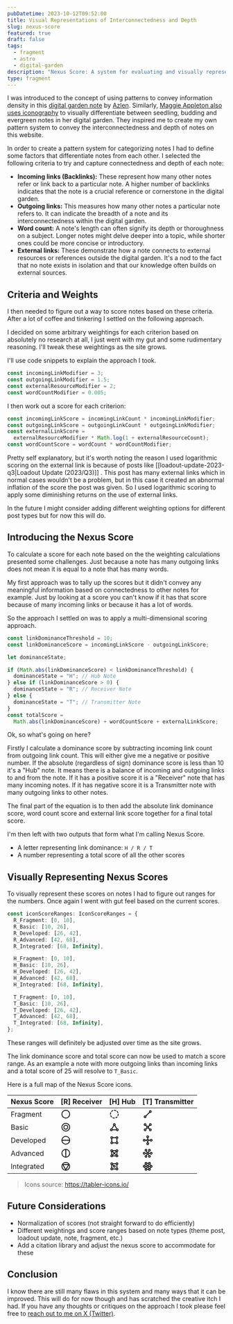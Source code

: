 ```yaml
---
pubDatetime: 2023-10-12T09:52:00
title: Visual Representations of Interconnectedness and Depth
slug: nexus-score
featured: true
draft: false
tags:
  - fragment
  - astro
  - digital-garden
description: "Nexus Score: A system for evaluating and visually representing notes in a digital garden based on connectedness and content depth."
type: fragment
---
```


I was introduced to the concept of using patterns to convey information density in this [digital garden note](https://notes.azlen.me/cri6tvov/) by [Azlen](https://twitter.com/azlenelza). Similarly, [Maggie Appleton also uses iconography](https://maggieappleton.com/notes) to visually differentiate between seedling, budding and evergreen notes in her digital garden. They inspired me to create my own pattern system to convey the interconnectedness and depth of notes on this website.

In order to create a pattern system for categorizing notes I had to define some factors that differentiate notes from each other. I selected the following criteria to try and capture connectedness and depth of each note:

- **Incoming links (Backlinks):** These represent how many other notes refer or link back to a particular note. A higher number of backlinks indicates that the note is a crucial reference or cornerstone in the digital garden.
- **Outgoing links:** This measures how many other notes a particular note refers to. It can indicate the breadth of a note and its interconnectedness within the digital garden.
- **Word count:** A note's length can often signify its depth or thoroughness on a subject. Longer notes might delve deeper into a topic, while shorter ones could be more concise or introductory.
- **External links:** These demonstrate how a note connects to external resources or references outside the digital garden. It's a nod to the fact that no note exists in isolation and that our knowledge often builds on external sources.

## Criteria and Weights

I then needed to figure out a way to score notes based on these criteria. After a lot of coffee and tinkering I settled on the following approach.

I decided on some arbitrary weightings for each criterion based on absolutely no research at all, I just went with my gut and some rudimentary reasoning. I'll tweak these weightings as the site grows.

I'll use code snippets to explain the approach I took.

```typescript
const incomingLinkModifier = 3;
const outgoingLinkModifier = 1.5;
const externalResourceModifier = 2;
const wordCountModifier = 0.005;
```

I then work out a score for each criterion:

```typescript
const incomingLinkScore = incomingLinkCount * incomingLinkModifier;
const outgoingLinkScore = outgoingLinkCount * outgoingLinkModifier;
const externalLinkScore =
  externalResourceModifier * Math.log(1 + externalResourceCount);
const wordCountScore = wordCount * wordCountModifier;
```

Pretty self explanatory, but it's worth noting the reason I used logarithmic scoring on the external link is because of posts like [[loadout-update-2023-q3|Loadout Update (2023/Q3)]] . This post has many external links which in normal cases wouldn't be a problem, but in this case it created an abnormal inflation of the score the post was given. So I used logarithmic scoring to apply some diminishing returns on the use of external links.

In the future I might consider adding different weighting options for different post types but for now this will do.

## Introducing the Nexus Score

To calculate a score for each note based on the the weighting calculations presented some challenges. Just because a note has many outgoing links does not mean it is equal to a note that has many words.

My first approach was to tally up the scores but it didn't convey any meaningful information based on connectedness to other notes for example. Just by looking at a score you can't know if it has that score because of many incoming links or because it has a lot of words.

So the approach I settled on was to apply a multi-dimensional scoring approach.

```typescript
const linkDominanceThreshold = 10;
const linkDominanceScore = incomingLinkScore - outgoingLinkScore;

let dominanceState;

if (Math.abs(linkDominanceScore) < linkDominanceThreshold) {
  dominanceState = "H"; // Hub Note
} else if (linkDominanceScore > 0) {
  dominanceState = "R"; // Receiver Note
} else {
  dominanceState = "T"; // Transmitter Note
}
const totalScore =
  Math.abs(linkDominanceScore) + wordCountScore + externalLinkScore;
```

Ok, so what's going on here?

Firstly I calculate a dominance score by subtracting incoming link count from outgoing link count. This will either give me a negative or positive number. If the absolute (regardless of sign) dominance score is less than 10 it's a "Hub" note. It means there is a balance of incoming and outgoing links to and from the note. If it has a positive score it is a "Receiver" note that has many incoming notes. If it has negative score it is a Transmitter note with many outgoing links to other notes.

The final part of the equation is to then add the absolute link dominance score, word count score and external link score together for a final total score.

I'm then left with two outputs that form what I'm calling Nexus Score.

- A letter representing link dominance: `H / R / T`
- A number representing a total score of all the other scores

## Visually Representing Nexus Scores

To visually represent these scores on notes I had to figure out ranges for the numbers. Once again I went with gut feel based on the current scores.

```typescript
const iconScoreRanges: IconScoreRanges = {
  R_Fragment: [0, 10],
  R_Basic: [10, 26],
  R_Developed: [26, 42],
  R_Advanced: [42, 68],
  R_Integrated: [68, Infinity],

  H_Fragment: [0, 10],
  H_Basic: [10, 26],
  H_Developed: [26, 42],
  H_Advanced: [42, 68],
  H_Integrated: [68, Infinity],

  T_Fragment: [0, 10],
  T_Basic: [10, 26],
  T_Developed: [26, 42],
  T_Advanced: [42, 68],
  T_Integrated: [68, Infinity],
};
```

These ranges will definitely be adjusted over time as the site grows.

The link dominance score and total score can now be used to match a score range. As an example a note with more outgoing links than incoming links and a total score of 25 will resolve to `T_Basic`.

Here is a full map of the Nexus Score icons.

| Nexus Score | [R] Receiver                                                                                                                                                                                                                                                                                                                                                                                                                                                          | [H] Hub                                                                                                                                                                                                                                                                                                                                                                                                                                                                                                                                                                                                                                                                                                                  | [T] Transmitter                                                                                                                                                                                                                                                                                                                                                                                                                                                                                                                                                                                                                                                                                                                                                                                                                                                                                                                                                                                                                             |
| ----------- | --------------------------------------------------------------------------------------------------------------------------------------------------------------------------------------------------------------------------------------------------------------------------------------------------------------------------------------------------------------------------------------------------------------------------------------------------------------------- | ------------------------------------------------------------------------------------------------------------------------------------------------------------------------------------------------------------------------------------------------------------------------------------------------------------------------------------------------------------------------------------------------------------------------------------------------------------------------------------------------------------------------------------------------------------------------------------------------------------------------------------------------------------------------------------------------------------------------ | ------------------------------------------------------------------------------------------------------------------------------------------------------------------------------------------------------------------------------------------------------------------------------------------------------------------------------------------------------------------------------------------------------------------------------------------------------------------------------------------------------------------------------------------------------------------------------------------------------------------------------------------------------------------------------------------------------------------------------------------------------------------------------------------------------------------------------------------------------------------------------------------------------------------------------------------------------------------------------------------------------------------------------------------- |
| Fragment    | <svg xmlns="http://www.w3.org/2000/svg" class="icon icon-tabler icon-tabler-circle" width="24" height="24" viewBox="0 0 24 24" stroke-width="2" stroke="currentColor" fill="none" stroke-linecap="round" stroke-linejoin="round"><path stroke="none" d="M0 0h24v24H0z" fill="none"></path><path d="M12 12m-9 0a9 9 0 1 0 18 0a9 9 0 1 0 -18 0"></path></svg>                                                                                                          | <svg xmlns="http://www.w3.org/2000/svg" class="icon icon-tabler icon-tabler-circle-dashed" width="24" height="24" viewBox="0 0 24 24" stroke-width="2" stroke="currentColor" fill="none" stroke-linecap="round" stroke-linejoin="round"><path stroke="none" d="M0 0h24v24H0z" fill="none"></path><path d="M8.56 3.69a9 9 0 0 0 -2.92 1.95"></path><path d="M3.69 8.56a9 9 0 0 0 -.69 3.44"></path><path d="M3.69 15.44a9 9 0 0 0 1.95 2.92"></path><path d="M8.56 20.31a9 9 0 0 0 3.44 .69"></path><path d="M15.44 20.31a9 9 0 0 0 2.92 -1.95"></path><path d="M20.31 15.44a9 9 0 0 0 .69 -3.44"></path><path d="M20.31 8.56a9 9 0 0 0 -1.95 -2.92"></path><path d="M15.44 3.69a9 9 0 0 0 -3.44 -.69"></path></svg>      | <svg xmlns="http://www.w3.org/2000/svg" class="icon icon-tabler icon-tabler-line" width="24" height="24" viewBox="0 0 24 24" stroke-width="2" stroke="currentColor" fill="none" stroke-linecap="round" stroke-linejoin="round"><path stroke="none" d="M0 0h24v24H0z" fill="none"></path><path d="M6 18m-2 0a2 2 0 1 0 4 0a2 2 0 1 0 -4 0"></path><path d="M18 6m-2 0a2 2 0 1 0 4 0a2 2 0 1 0 -4 0"></path><path d="M7.5 16.5l9 -9"></path></svg>                                                                                                                                                                                                                                                                                                                                                                                                                                                                                                                                                                                            |
| Basic       | <svg xmlns="http://www.w3.org/2000/svg" class="icon icon-tabler icon-tabler-playstation-circle" width="24" height="24" viewBox="0 0 24 24" stroke-width="2" stroke="currentColor" fill="none" stroke-linecap="round" stroke-linejoin="round"><path stroke="none" d="M0 0h24v24H0z" fill="none"></path><path d="M12 21a9 9 0 0 0 9 -9a9 9 0 0 0 -9 -9a9 9 0 0 0 -9 9a9 9 0 0 0 9 9z"></path><path d="M12 12m-4.5 0a4.5 4.5 0 1 0 9 0a4.5 4.5 0 1 0 -9 0"></path></svg> | <svg xmlns="http://www.w3.org/2000/svg" class="icon icon-tabler icon-tabler-topology-ring-2" width="24" height="24" viewBox="0 0 24 24" stroke-width="2" stroke="currentColor" fill="none" stroke-linecap="round" stroke-linejoin="round"><path stroke="none" d="M0 0h24v24H0z" fill="none"></path><path d="M14 6a2 2 0 1 0 -4 0a2 2 0 0 0 4 0z"></path><path d="M7 18a2 2 0 1 0 -4 0a2 2 0 0 0 4 0z"></path><path d="M21 18a2 2 0 1 0 -4 0a2 2 0 0 0 4 0z"></path><path d="M7 18h10"></path><path d="M18 16l-5 -8"></path><path d="M11 8l-5 8"></path></svg>                                                                                                                                                            | <svg xmlns="http://www.w3.org/2000/svg" class="icon icon-tabler icon-tabler-topology-star" width="24" height="24" viewBox="0 0 24 24" stroke-width="2" stroke="currentColor" fill="none" stroke-linecap="round" stroke-linejoin="round"><path stroke="none" d="M0 0h24v24H0z" fill="none"></path><path d="M8 18a2 2 0 1 0 -4 0a2 2 0 0 0 4 0z"></path><path d="M20 6a2 2 0 1 0 -4 0a2 2 0 0 0 4 0z"></path><path d="M8 6a2 2 0 1 0 -4 0a2 2 0 0 0 4 0z"></path><path d="M20 18a2 2 0 1 0 -4 0a2 2 0 0 0 4 0z"></path><path d="M14 12a2 2 0 1 0 -4 0a2 2 0 0 0 4 0z"></path><path d="M7.5 7.5l3 3"></path><path d="M7.5 16.5l3 -3"></path><path d="M13.5 13.5l3 3"></path><path d="M16.5 7.5l-3 3"></path></svg>                                                                                                                                                                                                                                                                                                                             |
| Developed   | <svg xmlns="http://www.w3.org/2000/svg" class="icon icon-tabler icon-tabler-circle-half-vertical" width="24" height="24" viewBox="0 0 24 24" stroke-width="2" stroke="currentColor" fill="none" stroke-linecap="round" stroke-linejoin="round"><path stroke="none" d="M0 0h24v24H0z" fill="none"></path><path d="M12 12m-9 0a9 9 0 1 0 18 0a9 9 0 1 0 -18 0"></path><path d="M3 12h18"></path></svg>                                                                  | <svg xmlns="http://www.w3.org/2000/svg" class="icon icon-tabler icon-tabler-topology-ring-3" width="24" height="24" viewBox="0 0 24 24" stroke-width="2" stroke="currentColor" fill="none" stroke-linecap="round" stroke-linejoin="round"><path stroke="none" d="M0 0h24v24H0z" fill="none"></path><path d="M8 18a2 2 0 1 0 -4 0a2 2 0 0 0 4 0z"></path><path d="M20 18a2 2 0 1 0 -4 0a2 2 0 0 0 4 0z"></path><path d="M20 6a2 2 0 1 0 -4 0a2 2 0 0 0 4 0z"></path><path d="M8 6a2 2 0 1 0 -4 0a2 2 0 0 0 4 0z"></path><path d="M6 8v8"></path><path d="M18 16v-8"></path><path d="M8 6h8"></path><path d="M16 18h-8"></path></svg>                                                                                      | <svg xmlns="http://www.w3.org/2000/svg" class="icon icon-tabler icon-tabler-topology-star-2" width="24" height="24" viewBox="0 0 24 24" stroke-width="2" stroke="currentColor" fill="none" stroke-linecap="round" stroke-linejoin="round"><path stroke="none" d="M0 0h24v24H0z" fill="none"></path><path d="M14 20a2 2 0 1 0 -4 0a2 2 0 0 0 4 0z"></path><path d="M14 4a2 2 0 1 0 -4 0a2 2 0 0 0 4 0z"></path><path d="M6 12a2 2 0 1 0 -4 0a2 2 0 0 0 4 0z"></path><path d="M22 12a2 2 0 1 0 -4 0a2 2 0 0 0 4 0z"></path><path d="M14 12a2 2 0 1 0 -4 0a2 2 0 0 0 4 0z"></path><path d="M6 12h4"></path><path d="M14 12h4"></path><path d="M12 6v4"></path><path d="M12 14v4"></path></svg>                                                                                                                                                                                                                                                                                                                                                 |
| Advanced    | <svg xmlns="http://www.w3.org/2000/svg" class="icon icon-tabler icon-tabler-circle-half" width="24" height="24" viewBox="0 0 24 24" stroke-width="2" stroke="currentColor" fill="none" stroke-linecap="round" stroke-linejoin="round"><path stroke="none" d="M0 0h24v24H0z" fill="none"></path><path d="M12 12m-9 0a9 9 0 1 0 18 0a9 9 0 1 0 -18 0"></path><path d="M12 3v18"></path></svg>                                                                           | <svg xmlns="http://www.w3.org/2000/svg" class="icon icon-tabler icon-tabler-topology-full" width="24" height="24" viewBox="0 0 24 24" stroke-width="2" stroke="currentColor" fill="none" stroke-linecap="round" stroke-linejoin="round"><path stroke="none" d="M0 0h24v24H0z" fill="none"></path><path d="M20 18a2 2 0 1 0 -4 0a2 2 0 0 0 4 0z"></path><path d="M8 18a2 2 0 1 0 -4 0a2 2 0 0 0 4 0z"></path><path d="M8 6a2 2 0 1 0 -4 0a2 2 0 0 0 4 0z"></path><path d="M20 6a2 2 0 1 0 -4 0a2 2 0 0 0 4 0z"></path><path d="M6 8v8"></path><path d="M18 16v-8"></path><path d="M8 6h8"></path><path d="M16 18h-8"></path><path d="M7.5 7.5l9 9"></path><path d="M7.5 16.5l9 -9"></path></svg>                          | <svg xmlns="http://www.w3.org/2000/svg" class="icon icon-tabler icon-tabler-topology-star-3" width="24" height="24" viewBox="0 0 24 24" stroke-width="2" stroke="currentColor" fill="none" stroke-linecap="round" stroke-linejoin="round"><path stroke="none" d="M0 0h24v24H0z" fill="none"></path><path d="M10 19a2 2 0 1 0 -4 0a2 2 0 0 0 4 0z"></path><path d="M18 5a2 2 0 1 0 -4 0a2 2 0 0 0 4 0z"></path><path d="M10 5a2 2 0 1 0 -4 0a2 2 0 0 0 4 0z"></path><path d="M6 12a2 2 0 1 0 -4 0a2 2 0 0 0 4 0z"></path><path d="M18 19a2 2 0 1 0 -4 0a2 2 0 0 0 4 0z"></path><path d="M14 12a2 2 0 1 0 -4 0a2 2 0 0 0 4 0z"></path><path d="M22 12a2 2 0 1 0 -4 0a2 2 0 0 0 4 0z"></path><path d="M6 12h4"></path><path d="M14 12h4"></path><path d="M15 7l-2 3"></path><path d="M9 7l2 3"></path><path d="M11 14l-2 3"></path><path d="M13 14l2 3"></path></svg>                                                                                                                                                                          |
| Integrated  | <svg xmlns="http://www.w3.org/2000/svg" class="icon icon-tabler icon-tabler-circle-triangle" width="24" height="24" viewBox="0 0 24 24" stroke-width="2" stroke="currentColor" fill="none" stroke-linecap="round" stroke-linejoin="round"><path stroke="none" d="M0 0h24v24H0z" fill="none"></path><path d="M12 12m-9 0a9 9 0 1 0 18 0a9 9 0 1 0 -18 0"></path><path d="M12 20l7 -12h-14z"></path></svg>                                                              | <svg xmlns="http://www.w3.org/2000/svg" class="icon icon-tabler icon-tabler-topology-complex" width="24" height="24" viewBox="0 0 24 24" stroke-width="2" stroke="currentColor" fill="none" stroke-linecap="round" stroke-linejoin="round"><path stroke="none" d="M0 0h24v24H0z" fill="none"></path><path d="M20 18a2 2 0 1 0 -4 0a2 2 0 0 0 4 0z"></path><path d="M8 18a2 2 0 1 0 -4 0a2 2 0 0 0 4 0z"></path><path d="M8 6a2 2 0 1 0 -4 0a2 2 0 0 0 4 0z"></path><path d="M20 6a2 2 0 1 0 -4 0a2 2 0 0 0 4 0z"></path><path d="M14 12a2 2 0 1 0 -4 0a2 2 0 0 0 4 0z"></path><path d="M7.5 7.5l3 3"></path><path d="M6 8v8"></path><path d="M18 16v-8"></path><path d="M8 6h8"></path><path d="M16 18h-8"></path></svg> | <svg xmlns="http://www.w3.org/2000/svg" class="icon icon-tabler icon-tabler-topology-star-ring-3" width="24" height="24" viewBox="0 0 24 24" stroke-width="2" stroke="currentColor" fill="none" stroke-linecap="round" stroke-linejoin="round"><path stroke="none" d="M0 0h24v24H0z" fill="none"></path><path d="M10 19a2 2 0 1 0 -4 0a2 2 0 0 0 4 0z"></path><path d="M18 5a2 2 0 1 0 -4 0a2 2 0 0 0 4 0z"></path><path d="M10 5a2 2 0 1 0 -4 0a2 2 0 0 0 4 0z"></path><path d="M6 12a2 2 0 1 0 -4 0a2 2 0 0 0 4 0z"></path><path d="M18 19a2 2 0 1 0 -4 0a2 2 0 0 0 4 0z"></path><path d="M14 12a2 2 0 1 0 -4 0a2 2 0 0 0 4 0z"></path><path d="M22 12a2 2 0 1 0 -4 0a2 2 0 0 0 4 0z"></path><path d="M6 12h4"></path><path d="M14 12h4"></path><path d="M15 7l-2 3"></path><path d="M9 7l2 3"></path><path d="M11 14l-2 3"></path><path d="M13 14l2 3"></path><path d="M10 5h4"></path><path d="M10 19h4"></path><path d="M17 17l2 -3"></path><path d="M19 10l-2 -3"></path><path d="M7 7l-2 3"></path><path d="M5 14l2 3"></path></svg> |

> Icons source: https://tabler-icons.io/

## Future Considerations

- Normalization of scores (not straight forward to do efficiently)
- Different weightings and score ranges based on note types (theme post, loadout update, note, fragment, etc.)
- Add a citation library and adjust the nexus score to accommodate for these

## Conclusion

I know there are still many flaws in this system and many ways that it can be improved. This will do for now though and has scratched the creative itch I had. If you have any thoughts or critiques on the approach I took please feel free to [reach out to me on X (Twitter)](https://twitter.com/vandermerwed).
